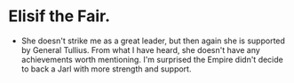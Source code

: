 # Elisif the Fair.
- She doesn't strike me as a great leader, but then again she is supported by General Tullius. From what I have heard, she doesn't have any achievements worth mentioning. I'm surprised the Empire didn't decide to back a Jarl with more strength and support.
